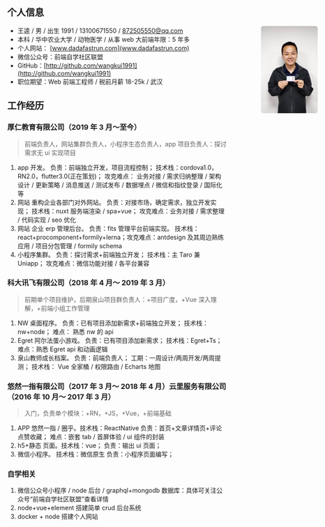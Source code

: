 ## 个人信息

<img src="./profile1.jpeg"  height="200px" width="130px" style="position:absolute;right:20px;border-radius:5px;object-fit:cover">

- 王逵 / 男 / 出生 1991 / 13100671550 / 872505550@qq.com
- 本科 / 华中农业大学 / 动物医学 / 从事 web 大前端年限：5 年多
- 个人网站： [www.dadafastrun.com](www.dadafastrun.com)
- 微信公众号：前端自学社区联盟
- GitHub：[http://github.com/wangkui1991](http://github.com/wangkui1991)
- 职位期望：Web 前端工程师 / 税前月薪 18-25k / 武汉

## 工作经历

### 厚仁教育有限公司（2019 年 3 月～至今）

> 前端负责人，网站集群负责人，小程序生态负责人，app 项目负责人：探讨需求无 ui 实现项目

1. app 开发。 负责：前端独立开发，项目流程控制； 技术栈：cordova1.0，RN2.0，flutter3.0(正在策划)； 攻克难点： 业务对接 / 需求归纳整理 / 架构设计 / 更新策略 / 消息推送 / 测试发布 / 数据埋点 / 微信和指纹登录 / 国际化等
2. 网站 重构企业各部门对外网站。 负责：对接市场，确定需求，独立开发实现； 技术栈：nuxt 服务端渲染 / spa+vue； 攻克难点：业务对接 / 需求整理 / 代码实现 / seo 优化
3. 网站 企业 erp 管理后台。 负责：fits 管理平台前端实现。 技术栈：react+procomponent+formily+lerna；攻克难点：antdesign 及其周边熟练应用 / 项目分包管理 / formily schema
4. 小程序集群。 负责：探讨需求+前端独立开发； 技术栈：主 Taro 兼 Uniapp； 攻克难点：微信功能对接 / 各平台兼容

### 科大讯飞有限公司（2018 年 4 月～ 2019 年 3 月）

> 前期单个项目维护，后期泉山项目群负责人：+项目广度，+Vue 深入理解，+前端小组工作管理

1. NW 桌面程序。 负责：已有项目添加新需求+前端独立开发； 技术栈：nw+node； 难点： 熟悉 nw 的 api
2. Egret 阿尔法蛋小游戏。 负责：已有项目添加新需求； 技术栈：Egret+Ts； 难点：熟悉 Egret api 和动画逻辑
3. 泉山教师成长档案。 负责：前端负责人； 工期：一周设计/两周开发/两周提测； 技术栈： Vue 全家桶 / 权限路由 / Echarts 地图

### 悠然一指有限公司（2017 年 3 月～ 2018 年 4 月）云里服务有限公司（2016 年 10 月～ 2017 年 3 月）

> 入门，负责单个模块：+RN，+JS，+Vue，+前端基础

1. APP 悠然一指 / 圈乎。技术栈：ReactNative 负责：首页+文章详情页+评论点赞收藏； 难点：嵌套 tab / 首屏体验 / ui 组件的封装
2. h5+静态 页面。技术栈：vue； 负责：输出 ui 页面；
3. 微信小程序。 技术栈：微信原生 负责：小程序页面编写；

### 自学相关

1. 微信公众号小程序 / node 后台 / graphql+mongodb 数据库：具体可关注公众号“前端自学社区联盟”查看详情
2. node+vue+element 搭建简单 crud 后台系统
3. docker + node 搭建个人网站
